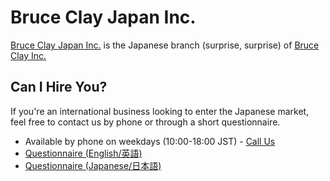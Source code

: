 # Bruce Clay Japan Inc.

[Bruce Clay Japan Inc.](https://bruceclay.jpn.com/) is the Japanese branch (surprise, surprise) of [Bruce Clay Inc.](https://www.bruceclay.com)

## Can I Hire You?

If you're an international business looking to enter the Japanese market, feel free to contact us by phone or through a short questionnaire.

- Available by phone on weekdays (10:00-18:00 JST) - [Call Us](tel:+81354683860)
- [Questionnaire (English/英語)](https://bruceclay.jpn.com/contact/)
- [Questionnaire (Japanese/日本語)](https://bruceclay.jpn.com/contact/)
